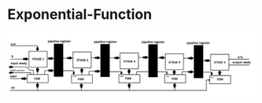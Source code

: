 # Exponential-Function
<img src="https://github.com/18520460/Exponential-Function/blob/main/img/pipeline_datapath.png">
